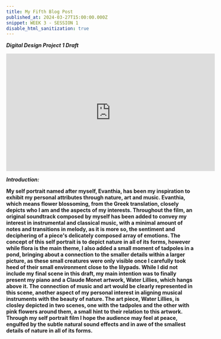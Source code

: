 ```yaml
---
title: My Fifth Blog Post
published_at: 2024-03-27T15:00:00.000Z
snippet: WEEK 3 - SESSION 1
disable_html_sanitization: true 
---
```



_**Digital Design Project 1 Draft**_

<iframe width="560" height="315" src="https://www.youtube.com/embed/9hdFbYizKbM?si=3ftJI-DUyox_0nYC" title="YouTube video player" frameborder="0" allow="accelerometer; autoplay; clipboard-write; encrypted-media; gyroscope; picture-in-picture; web-share" referrerpolicy="strict-origin-when-cross-origin" allowfullscreen></iframe>

_**Introduction:**_

**My self portrait named after myself, Evanthia, has been my inspiration to exhibit my personal attributes through nature, art and music. Evanthia, which means flower blossoming, from the Greek translation, closely depicts who I am and the aspects of my interests. Throughout the film, an original soundtrack composed by myself has been added to convey my interest in instrumental and classical music, with a minimal amount of notes and transitions in melody, as it is more so, the sentiment and deciphering of a piece's delicately composed array of emotions. The concept of this self portrait is to depict nature in all of its forms, however while flora is the main theme, I also added a small moment of tadpoles in a pond, bringing about a connection to the smaller details within a larger picture, as these small creatures were only visible once I carefully took heed of their small environment close to the lilypads. While I did not include my final scene in this draft, my main intention was to finally present my piano and a Claude Monet artwork, Water Lillies, which hangs above it. The connection of music and art would be clearly represented in this scene, another aspect of my personal interest in aligning musical instruments with the beauty of nature. The art piece, Water Lillies, is closley depicted in two scenes, one with the tadpoles and the other with pink flowers around them, a small hint to their relation to this artwork. Through my self portrait film I hope the audience may feel at peace, engulfed by the subtle natural sound effects and in awe of the smallest details of nature in all of its forms.**



<!-- # This is h1

## This is h2

_underline_

**bold** -->
